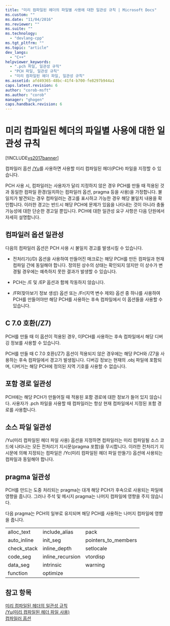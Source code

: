 ```yaml
---
title: "미리 컴파일된 헤더의 파일별 사용에 대한 일관성 규칙 | Microsoft Docs"
ms.custom: ""
ms.date: "11/04/2016"
ms.reviewer: ""
ms.suite: ""
ms.technology: 
  - "devlang-cpp"
ms.tgt_pltfrm: ""
ms.topic: "article"
dev_langs: 
  - "C++"
helpviewer_keywords: 
  - ".pch 파일, 일관성 규칙"
  - "PCH 파일, 일관성 규칙"
  - "미리 컴파일된 헤더 파일, 일관성 규칙"
ms.assetid: afd49365-48bc-41f4-b700-fe8297b944a1
caps.latest.revision: 6
author: "corob-msft"
ms.author: "corob"
manager: "ghogen"
caps.handback.revision: 6
---
```

# 미리 컴파일된 헤더의 파일별 사용에 대한 일관성 규칙
[!INCLUDE[vs2017banner](../../assembler/inline/includes/vs2017banner.md)]

컴파일러 옵션 [\/Yu](../../build/reference/yu-use-precompiled-header-file.md)를 사용하면 사용할 미리 컴파일된 헤더\(PCH\) 파일을 지정할 수 있습니다.  
  
 PCH 사용 시, 컴파일러는 사용자가 달리 지정하지 않은 경우 PCH를 만들 때 적용된 것과 동일한 컴파일 환경\(일치하는 컴파일러 옵션, pragma 등을 사용\)을 가정합니다.  불일치가 발견되는 경우 컴파일러는 경고를 표시하고 가능한 경우 해당 불일치 내용을 확인합니다.  이러한 경고는 반드시 해당 PCH에 문제가 있음을 나타내는 것이 아니라 충돌 가능성에 대한 단순한 경고일 뿐입니다.  PCH에 대한 일관성 요구 사항은 다음 단원에서 자세히 설명합니다.  
  
## 컴파일러 옵션 일관성  
 다음의 컴파일러 옵션은 PCH 사용 시 불일치 경고를 발생시킬 수 있습니다.  
  
-   전처리기\(\/D\) 옵션을 사용하여 만들어진 매크로는 해당 PCH를 만든 컴파일과 현재 컴파일 간에 동일해야 합니다.  정의된 상수의 상태는 확인되지 않지만 이 상수가 변경될 경우에는 예측하지 못한 결과가 발생할 수 있습니다.  
  
-   PCH는 \/E 및 \/EP 옵션과 함께 작동하지 않습니다.  
  
-   \/FR\(찾아보기 정보 생성\) 옵션 또는 \/Fr\(지역 변수 제외\) 옵션 중 하나를 사용하여 PCH를 만들어야만 해당 PCH를 사용하는 후속 컴파일에서 이 옵션들을 사용할 수 있습니다.  
  
## C 7.0 호환\(\/Z7\)  
 PCH를 만들 때 이 옵션이 적용된 경우, 이PCH를 사용하는 후속 컴파일에서 해당 디버깅 정보를 사용할 수 있습니다.  
  
 PCH를 만들 때 C 7.0 호환\(\/Z7\) 옵션이 적용되지 않은 경우에는 해당 PCH와 \/Z7을 사용하는 후속 컴파일에서 경고가 발생됩니다.  디버깅 정보는 현재의 .obj 파일에 포함되며, 디버거는 해당 PCH에 정의된 지역 기호를 사용할 수 없습니다.  
  
## 포함 경로 일관성  
 PCH에는 해당 PCH가 만들어질 때 적용된 포함 경로에 대한 정보가 들어 있지 않습니다.  사용자가 .pch 파일을 사용할 때 컴파일러는 항상 현재 컴파일에서 지정된 포함 경로를 사용합니다.  
  
## 소스 파일 일관성  
 \/Yu\(미리 컴파일된 헤더 파일 사용\) 옵션을 지정하면 컴파일러는 미리 컴파일될 소스 코드에 나타나는 모든 전처리기 지시문\(pragma 포함\)을 무시합니다.  이러한 전처리기 지시문에 의해 지정되는 컴파일은 \/Yc\(미리 컴파일된 헤더 파일 만들기\) 옵션에 사용되는 컴파일과 동일해야 합니다.  
  
## pragma 일관성  
 PCH를 만드는 도중 처리되는 pragma는 대개 해당 PCH가 후속으로 사용되는 파일에 영향을 줍니다.  그러나 주석 및 메시지 pragma는 나머지 컴파일에 영향을 주지 않습니다.  
  
 다음 pragma는 PCH의 일부로 유지되며 해당 PCH를 사용하는 나머지 컴파일에 영향을 줍니다.  
  
||||  
|-|-|-|  
|alloc\_text|include\_alias|pack|  
|auto\_inline|init\_seg|pointers\_to\_members|  
|check\_stack|inline\_depth|setlocale|  
|code\_seg|inline\_recursion|vtordisp|  
|data\_seg|intrinsic|warning|  
|function|optimize||  
  
## 참고 항목  
 [미리 컴파일된 헤더의 일관성 규칙](../../build/reference/precompiled-header-consistency-rules.md)   
 [\/Yu\(미리 컴파일된 헤더 파일 사용\)](../../build/reference/yu-use-precompiled-header-file.md)   
 [컴파일러 옵션](../../build/reference/compiler-options.md)